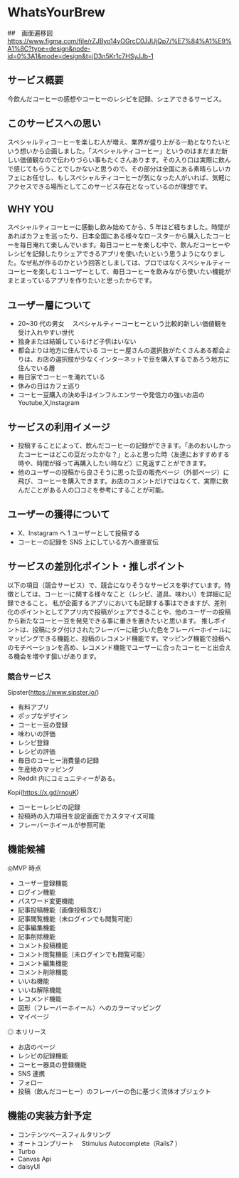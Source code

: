 # WhatsYourBrew

##　画面遍移図
https://www.figma.com/file/rZJByo14yOGrcC0JJUjQp7/%E7%84%A1%E9%A1%8C?type=design&node-id=0%3A1&mode=design&t=jD3n5Kr1c7HSyJJb-1

## サービス概要

今飲んだコーヒーの感想やコーヒーのレシピを記録、シェアできるサービス。

## このサービスへの思い

スペシャルティコーヒーを楽しむ人が増え、業界が盛り上がる一助となりたいという想いから企画しました。「スペシャルティコーヒー」というのはまだまだ新しい価値観なので伝わりづらい事もたくさんあります。その入り口は実際に飲んで感じてもらうことでしかないと思うので、その部分は全国にある素晴らしいカフェにお任せし、もしスペシャルティコーヒーが気になった人がいれば、気軽にアクセスできる場所としてこのサービス存在となっているのが理想です。

## WHY YOU

スペシャルティコーヒーに感動し飲み始めてから、5 年ほど経ちました。時間があればカフェを巡ったり、日本全国にある様々なロースターから購入したコーヒーを毎日淹れて楽しんでいます。毎日コーヒーを楽しむ中で、飲んだコーヒーやレシピを記録したりシェアできるアプリを使いたいという思うようになりました。なぜ私が作るのかという回答としましては、プロではなくスペシャルティーコーヒーを楽しむ１ユーザーとして、毎日コーヒーを飲みながら使いたい機能がまとまっているアプリを作りたいと思ったからです。

## ユーザー層について

- 20~30 代の男女　
  スペシャルティーコーヒーという比較的新しい価値観を受け入れやすい世代
- 独身または結婚しているけど子供はいない
- 都会よりは地方に住んでいる
  コーヒー屋さんの選択肢がたくさんある都会よりは、お店の選択肢が少なくインターネットで豆を購入するであろう地方に住んでいる層
- 毎日家でコーヒーを淹れている
- 休みの日はカフェ巡り
- コーヒー豆購入の決め手はインフルエンサーや発信力の強いお店の Youtube,X,Instagram

## サービスの利用イメージ

- 投稿することによって、飲んだコーヒーの記録ができます。「あのおいしかったコーヒーはどこの豆だったかな？」とふと思った時（友達におすすめする時や、時間が経って再購入したい時など）に見返すことができます。
- 他のユーザーの投稿から良さそうに思った豆の販売ページ（外部ページ）に飛び、コーヒーを購入できます。お店のコメントだけではなくて、実際に飲んだことがある人の口コミを参考にすることが可能。

## ユーザーの獲得について

- X、Instagram へ 1 ユーザーとして投稿する
- コーヒーの記録を SNS 上にしている方へ直接宣伝

## サービスの差別化ポイント・推しポイント

以下の項目（競合サービス）で、競合になりそうなサービスを挙げています。特徴としては、コーヒーに関する様々なこと（レシピ、道具、味わい）を詳細に記録できること。
私が企画するアプリにおいても記録する事はできますが、差別化のポイントとしてアプリ内で投稿がシェアできることや、他のユーザーの投稿から新たなコーヒー豆を発見できる事に重きを置きたいと思います。
推しポイントは、投稿にタグ付けされたフレーバーに紐づいた色をフレーバーホイールにマッピングできる機能と、投稿のレコメンド機能です。マッピング機能で投稿へのモチベーションを高め、レコメンド機能でユーザーに合ったコーヒーと出会える機会を増やす狙いがあります。

### 競合サービス

Sipster(https://www.sipster.io/)

- 有料アプリ
- ポップなデザイン
- コーヒー豆の登録
- 味わいの評価
- レシピ登録
- レシピの評価
- 毎日のコーヒー消費量の記録
- 生産地のマッピング
- Reddit 内にコミュニティーがある。

Kopi(https://x.gd/rnquK)

- コーヒーレシピの記録
- 投稿時の入力項目を設定画面でカスタマイズ可能
- フレーバーホイールが参照可能

## 機能候補

◎MVP 時点

- ユーザー登録機能
- ログイン機能
- パスワード変更機能
- 記事投稿機能（画像投稿含む）
- 記事閲覧機能（未ログインでも閲覧可能）
- 記事編集機能
- 記事削除機能
- コメント投稿機能
- コメント閲覧機能（未ログインでも閲覧可能）
- コメント編集機能
- コメント削除機能
- いいね機能
- いいね解除機能
- レコメンド機能
- 図形（フレーバーホイール）へのカラーマッピング
- マイページ

◎ 本リリース

- お店のページ
- レシピの記録機能
- コーヒー器具の登録機能
- SNS 連携
- フォロー
- 投稿（飲んだコーヒー）のフレーバーの色に基づく流体オブジェクト

## 機能の実装方針予定

- コンテンツベースフィルタリング
- オートコンプリート　 Stimulus Autocomplete（Rails7 ）
- Turbo
- Canvas Api
- daisyUI

